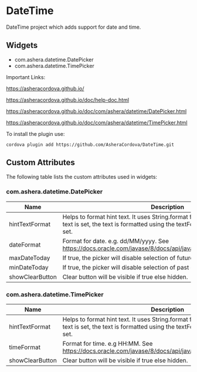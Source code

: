 # DateTime

DateTime project which adds support for date and time.

## Widgets
* com.ashera.datetime.DatePicker	
* com.ashera.datetime.TimePicker	

Important Links:

https://asheracordova.github.io/

https://asheracordova.github.io/doc/help-doc.html

https://asheracordova.github.io/doc/com/ashera/datetime/DatePicker.html

https://asheracordova.github.io/doc/com/ashera/datetime/TimePicker.html

To install the plugin use:

```
cordova plugin add https://github.com/AsheraCordova/DateTime.git
```

## Custom Attributes

The following table lists the custom attributes used in widgets:
### com.ashera.datetime.DatePicker
Name                	| Description
-------------       	| -------------
hintTextFormat 		    | Helps to format hint text. It uses String.format function. e.g. Rs %s. When text is set, the text is formatted using the textFormat attribute before being set.
dateFormat            | Format for date. e.g. dd/MM/yyyy. See https://docs.oracle.com/javase/8/docs/api/java/text/SimpleDateFormat.html
maxDateToday          | If true, the picker will disable selection of future dates.
minDateToday          | If true, the picker will disable selection of past dates.
showClearButton       | Clear button will be visible if true else hidden.

### com.ashera.datetime.TimePicker
Name                	| Description
-------------       	| -------------
hintTextFormat 		    | Helps to format hint text. It uses String.format function. e.g. Rs %s. When text is set, the text is formatted using the textFormat attribute before being set.
timeFormat            | Format for time. e.g HH:MM. See https://docs.oracle.com/javase/8/docs/api/java/text/SimpleDateFormat.html
showClearButton       | Clear button will be visible if true else hidden.
